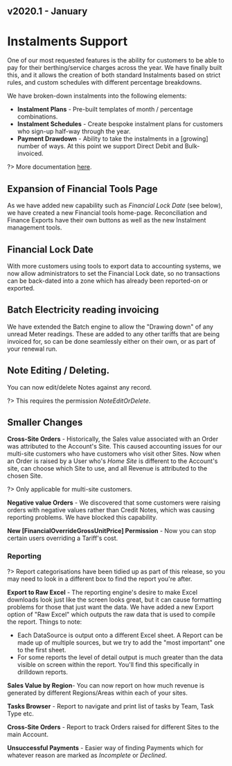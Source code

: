 ## v2020.1 - January ##

# Instalments Support #

One of our most requested features is the ability for customers to be able to pay for their berthing/service charges across the year.  We have finally built this, and it allows the creation of both standard Instalments based on strict rules, and custom schedules with different percentage breakdowns.

 We have broken-down instalments into the following elements:

- **Instalment Plans** - Pre-built templates of month / percentage combinations.
- **Instalment Schedules** - Create bespoke instalment plans for customers who sign-up half-way through the year.
- **Payment Drawdown** - Ability to take the instalments in a [growing] number of ways.  At this point we support Direct Debit and Bulk-invoiced.

?> More documentation [here](http://docs.harbourassist.com/#/Instalments/Overview).

## Expansion of Financial Tools Page

As we have added new capability such as *Financial Lock Date* (see below), we have created a new Financial tools home-page.  Reconciliation and Finance Exports have their own buttons as well as the new Instalment management tools.

## Financial Lock Date

With more customers using tools to export data to accounting systems, we now allow administrators to set the Financial Lock date, so no transactions can be back-dated into a zone which has already been reported-on or exported.

## Batch Electricity reading invoicing

We have extended the Batch engine to allow the "Drawing down" of any unread Meter readings.  These are added to any other tariffs that are being invoiced for, so can be done seamlessly either on their own, or as part of your renewal run.

## Note Editing / Deleting.

You can now edit/delete Notes against any record. 

?> This requires the permission *NoteEditOrDelete*.

## Smaller Changes

**Cross-Site Orders** - Historically, the Sales value associated with an Order was attributed to the Account's Site.  This caused accounting issues for our multi-site customers who have customers who visit other Sites.  Now when an Order is raised by a User who's *Home Site* is different to the Account's site, can choose which Site to use, and all Revenue is attributed to the chosen Site.

?> Only applicable for multi-site customers.

**Negative value Orders** - We discovered that some customers were raising orders with negative values rather than Credit Notes, which was causing reporting problems.  We have blocked this capability.

**New [FinancialOverrideGrossUnitPrice] Permission** - Now you can stop certain users overriding a Tariff's cost.

### Reporting

?> Report categorisations have been tidied up as part of this release, so you may need to look in a different box to find the report you're after.

**Export to Raw Excel** - The reporting engine's desire to make Excel downloads look just like the screen looks great, but it can cause formatting problems for those that just want the data.  We have added a new Export option of "Raw Excel" which outputs the raw data that is used to compile the report.  Things to note:

- Each DataSource is output onto a different Excel sheet.  A Report can be made up of multiple sources, but we try to add the "most important" one to the first sheet.
- For some reports the level of detail output is much greater than the data visible on screen within the report.  You'll find this specifically in drilldown reports.

**Sales Value by Region**- You can now report on how much revenue is generated by different Regions/Areas within each of your sites.

**Tasks Browser** - Report to navigate and print list of tasks by Team, Task Type etc.

**Cross-Site Orders** - Report to track Orders raised for different Sites to the main Account.

**Unsuccessful Payments** - Easier way of finding Payments which for whatever reason are marked as *Incomplete* or *Declined*.



